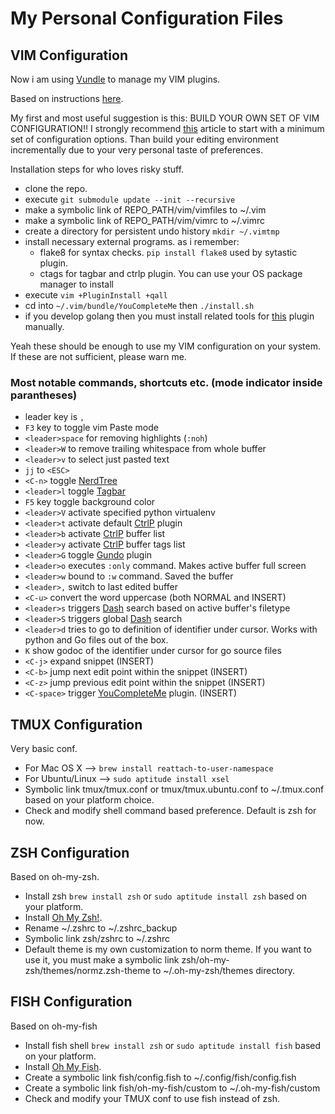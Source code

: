# My Personal Configuration Files

## VIM Configuration

Now i am using [Vundle](https://github.com/gmarik/Vundle.vim) to manage my VIM plugins.

Based on instructions [here](http://haridas.in/vim-as-your-ide.html).

My first and most useful suggestion is this: BUILD YOUR OWN SET OF VIM
CONFIGURATION!! I strongly recommend [this](http://mislav.uniqpath.com/2011/12/vim-revisited/) article to start with a minimum
set of configuration options. Than build your editing environment incrementally
due to your very personal taste of preferences.

Installation steps for who loves risky stuff.

- clone the repo.
- execute `git submodule update --init --recursive`
- make a symbolic link of REPO_PATH/vim/vimfiles to ~/.vim
- make a symbolic link of REPO_PATH/vim/vimrc to ~/.vimrc
- create a directory for persistent undo history `mkdir ~/.vimtmp`
- install necessary external programs. as i remember:
    - flake8 for syntax checks. `pip install flake8` used by sytastic plugin.
    - ctags for tagbar and ctrlp plugin. You can use your OS package manager to
install
- execute `vim +PluginInstall +qall`
- cd into `~/.vim/bundle/YouCompleteMe` then `./install.sh`
- if you develop golang then you must install related tools for [this](https://github.com/fatih/vim-go) plugin manually.

Yeah these should be enough to use my VIM configuration on your system. If
these are not sufficient, please warn me.

### Most notable commands, shortcuts etc. (mode indicator inside parantheses)

- leader key is `,`
- `F3` key to toggle vim Paste mode
- `<leader>space` for removing highlights (`:noh`)
- `<leader>W` to remove trailing whitespace from whole buffer
- `<leader>v` to select just pasted text
- `jj` to `<ESC>`
- `<C-n>` toggle [NerdTree](https://github.com/scrooloose/nerdtree)
- `<leader>l` toggle [Tagbar](https://github.com/majutsushi/tagbar)
- `F5` key toggle background color
- `<leader>V` activate specified python virtualenv
- `<leader>t` activate default [CtrlP](http://kien.github.io/ctrlp.vim/) plugin
- `<leader>b` activate [CtrlP](http://kien.github.io/ctrlp.vim/) buffer list
- `<leader>y` activate [CtrlP](http://kien.github.io/ctrlp.vim/) buffer tags list
- `<leader>G` toggle [Gundo](https://github.com/sjl/gundo.vim) plugin
- `<leader>o` executes `:only` command. Makes active buffer full screen
- `<leader>w` bound to `:w` command. Saved the buffer
- `<leader>,` switch to last edited buffer
- `<C-u>` convert the word uppercase (both NORMAL and INSERT)
- `<leader>s` triggers [Dash](http://kapeli.com/dash) search based on active buffer's filetype
- `<leader>S` triggers global [Dash](http://kapeli.com/dash) search
- `<leader>d` tries to go to definition of identifier under cursor. Works with
  python and Go files out of the box.
- `K` show godoc of the identifier under cursor for go source files
- `<C-j>` expand snippet (INSERT)
- `<C-b>` jump next edit point within the snippet (INSERT)
- `<C-z>` jump previous edit point within the snippet (INSERT)
- `<C-space>` trigger [YouCompleteMe](https://github.com/Valloric/YouCompleteMe) plugin. (INSERT)

## TMUX Configuration

Very basic conf.
- For Mac OS X --> `brew install reattach-to-user-namespace`
- For Ubuntu/Linux --> `sudo aptitude install xsel`
- Symbolic link tmux/tmux.conf or tmux/tmux.ubuntu.conf to ~/.tmux.conf based on your
  platform choice.
- Check and modify shell command based preference. Default is zsh for now.

## ZSH Configuration

Based on oh-my-zsh.
- Install zsh `brew install zsh` or `sudo aptitude install zsh` based on your platform.
- Install [Oh My Zsh!](https://github.com/robbyrussell/oh-my-zsh).
- Rename ~/.zshrc to ~/.zshrc_backup
- Symbolic link zsh/zshrc to ~/.zshrc
- Default theme is my own customization to norm theme. If you want to use it,
  you must make a symbolic link zsh/oh-my-zsh/themes/normz.zsh-theme to
  ~/.oh-my-zsh/themes directory.

## FISH Configuration

Based on oh-my-fish
- Install fish shell `brew install zsh` or `sudo aptitude install fish` based
  on your platform.
- Install [Oh My Fish](https://github.com/bpinto/oh-my-fish).
- Create a symbolic link fish/config.fish to ~/.config/fish/config.fish
- Create a symbolic link fish/oh-my-fish/custom to ~/.oh-my-fish/custom
- Check and modify your TMUX conf to use fish instead of zsh.
